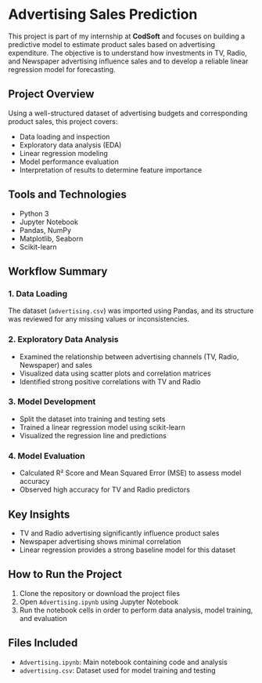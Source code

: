 # Advertising Sales Prediction

This project is part of my internship at **CodSoft** and focuses on building a predictive model to estimate product sales based on advertising expenditure. The objective is to understand how investments in TV, Radio, and Newspaper advertising influence sales and to develop a reliable linear regression model for forecasting.

## Project Overview

Using a well-structured dataset of advertising budgets and corresponding product sales, this project covers:

- Data loading and inspection  
- Exploratory data analysis (EDA)  
- Linear regression modeling  
- Model performance evaluation  
- Interpretation of results to determine feature importance

## Tools and Technologies

- Python 3  
- Jupyter Notebook  
- Pandas, NumPy  
- Matplotlib, Seaborn  
- Scikit-learn

## Workflow Summary

### 1. Data Loading  
The dataset (`advertising.csv`) was imported using Pandas, and its structure was reviewed for any missing values or inconsistencies.

### 2. Exploratory Data Analysis  
- Examined the relationship between advertising channels (TV, Radio, Newspaper) and sales  
- Visualized data using scatter plots and correlation matrices  
- Identified strong positive correlations with TV and Radio

### 3. Model Development  
- Split the dataset into training and testing sets  
- Trained a linear regression model using scikit-learn  
- Visualized the regression line and predictions

### 4. Model Evaluation  
- Calculated R² Score and Mean Squared Error (MSE) to assess model accuracy  
- Observed high accuracy for TV and Radio predictors

## Key Insights

- TV and Radio advertising significantly influence product sales  
- Newspaper advertising shows minimal correlation  
- Linear regression provides a strong baseline model for this dataset

## How to Run the Project

1. Clone the repository or download the project files  
2. Open `Advertising.ipynb` using Jupyter Notebook  
3. Run the notebook cells in order to perform data analysis, model training, and evaluation

## Files Included

- `Advertising.ipynb`: Main notebook containing code and analysis  
- `advertising.csv`: Dataset used for model training and testing
